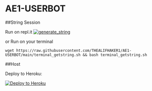 # AE1-USERBOT

##String Session

Run on repl.it
<a href="https://NFS-Gang.hafizziq.repl.run" target="_blank"><img src="https://img.shields.io/badge/run-string__session.py-blue?style=for-the-badge&logo=repl.it" alt="generate_string" /></a>

or Run on your terminal
```
wget https://raw.githubusercontent.com/THEALIFHAKER1/AE1-USERBOT/main/terminal_getstring.sh && bash terminal_getstring.sh
```

##Host

Deploy to Heroku:
<p align="left"><a href="https://heroku.com/deploy?template=https://github.com/HafizZiq/NFS-Gang/tree/master"> <img src="https://www.herokucdn.com/deploy/button.svg" alt="Deploy to Heroku" /></a></p>
